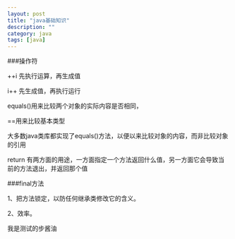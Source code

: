 ```yaml
---
layout: post
title: "java基础知识"
description: ""
category: java
tags: [java]
---
```



###操作符

++i  先执行运算，再生成值

i++  先生成值，再执行运行

<p>equals()用来比较两个对象的实际内容是否相同，</p>

<p>==用来比较基本类型</p>

<p>大多数java类库都实现了equals()方法，以便以来比较对象的内容，而非比较对象的引用</p>

<p>return 有两方面的用途，一方面指定一个方法返回什么值，另一方面它会导致当前的方法退出，并返回那个值</p>

###final方法

1、把方法锁定，以防任何继承类修改它的含义。

2、效率。

我是测试的步酱油
